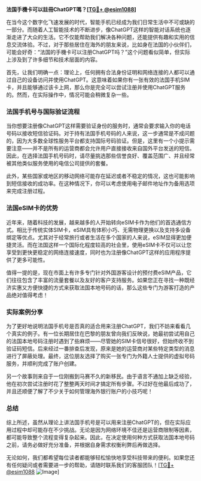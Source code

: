 **法国手機卡可以註冊ChatGPT嗎？[[TG💪+ @esim1088](https://t.me/s/esim1088)]**

在当今这个数字化飞速发展的时代，智能手机已经成为我们日常生活中不可或缺的一部分。而随着人工智能技术的不断进步，像ChatGPT这样的智能对话系统也逐渐走进了大众的生活。它不仅能帮助我们解决各种问题，还能提供有趣和实用的信息交流体验。不过，对于那些居住在海外的朋友来说，比如身在法国的小伙伴们，可能会好奇：“法国的手機卡可以注册ChatGPT吗？”这个问题看似简单，但实际上涉及到了许多细节和技术层面的内容。

首先，让我们明确一点：理论上，任何拥有合法身份证明和网络连接的人都可以通过自己的设备访问并使用ChatGPT。这意味着如果你有一张有效的法国手机SIM卡，并且能够通过该卡上网，那么你是完全可以尝试注册并使用ChatGPT服务的。然而，在实际操作中，情况可能会稍微复杂一些。

### 法国手机号与国际验证流程

当你想要注册像ChatGPT这样需要验证身份的服务时，通常会要求输入你的电话号码以接收短信验证码。对于持有法国手机号码的人来说，这一步通常是不成问题的，因为大多数全球性服务平台都支持国际号码验证。但是，这里有一个小提示需要注意——并不是所有的运营商都会允许用户直接接收来自国外平台发送的短信。因此，在选择法国手机号码时，请尽量挑选那些信誉良好、覆盖范围广、并且经常被其他类似服务使用的电信公司提供的套餐。

此外，某些国家或地区的移动网络可能存在延迟或者不稳定的情况，这也可能影响到短信接收的成功率。在这种情况下，你可以考虑使用电子邮件地址作为备用选项来完成注册过程。

### 法国eSIM卡的优势

近年来，随着科技的发展，越来越多的人开始转向eSIM卡作为他们的首选通信方式。相比于传统实体SIM卡，eSIM具有体积小巧、无需物理更换以及支持多设备绑定等优点。尤其对于经常旅行或者生活在多个国家的人来说，eSIM显得更加便捷灵活。而在法国这样一个国际化程度较高的社会里，使用eSIM卡不仅可以让您享受到更快更稳定的网络连接速度，同时也为注册像ChatGPT这样的应用程序提供了更多可能性。

值得一提的是，现在市面上有许多专门针对外国游客设计的预付费eSIM产品，它们往往包含了丰富的流量套餐以及友好的客户支持服务。如果您正在寻找一种既经济实惠又方便快捷的方式来获取法国本地号码的话，那么这些专门为游客打造的产品绝对值得考虑！

### 实际案例分享

为了更好地说明法国手机号是否真的适合用来注册ChatGPT，我们不妨来看看几个真实的例子。有一位长期居住在巴黎的朋友曾向我们反映说，她最初尝试用自己的法国本地号码注册时遇到了些麻烦——尽管她的SIM卡信号很好，但始终收不到验证码短信。后来经过一番排查后发现，原来是她的运营商对某些特定类型的消息进行了屏蔽处理。最终，这位朋友选择了购买一张专门为外籍人士提供的虚拟号码服务，并顺利完成了账户创建。

另一个故事则来自于一位刚搬到马赛不久的新移民。由于语言不通加上缺乏经验，他在初次尝试注册时花了整整两天时间才搞定所有步骤。不过好在他最后成功了，并且还顺便了解了不少关于如何管理海外银行账户的小技巧呢！

### 总结

综上所述，虽然从理论上讲法国手机号是可以用来注册ChatGPT的，但在实际应用过程中却可能存在不少挑战。无论是因为网络环境不佳还是运营商限制等因素，都可能导致整个流程变得复杂起来。因此，在决定使用何种方式获取法国本地号码之前，请务必做好充分准备，并根据自身需求权衡利弊后再做选择。

无论如何，我们都希望每位读者都能够轻松愉快地享受科技带来的便利。如果您还有任何疑问或者需要进一步的帮助，请随时联系我们的客服团队！[[TG💪+ @esim1088](https://t.me/s/esim1088) ![Image](https://i.postimg.cc/4NQfJmqS/Snipaste-2025-05-13-00-14-12.png)]